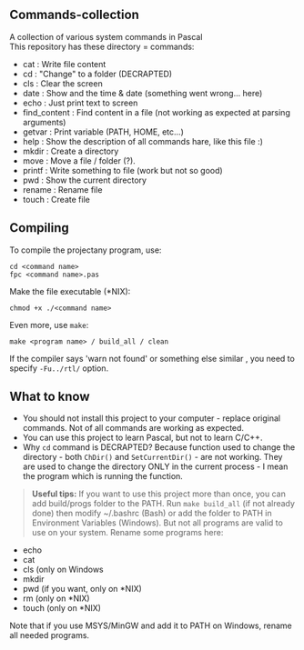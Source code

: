 ## Commands-collection
A collection of various system commands in Pascal <br>
This repository has these directory = commands:
* cat                 : Write file content
* cd                  : "Change" to a folder (DECRAPTED)
* cls                 : Clear the screen
* date                : Show and the time & date (something went wrong... here)
* echo                : Just print text to screen
* find_content        : Find content in a file (not working as expected at parsing arguments)
* getvar              : Print variable (PATH, HOME, etc...)
* help                : Show the description of all commands hare, like this file :)
* mkdir               : Create a directory
* move                : Move a file / folder (?).
* printf              : Write something to file (work but not so good)
* pwd                 : Show the current directory 
* rename              : Rename file
* touch               : Create file

## Compiling
To compile the projectany program, use:
```
cd <command name>
fpc <command name>.pas
```

Make the file executable (*NIX):
```
chmod +x ./<command name>
```

Even more, use ```make```:
```
make <program name> / build_all / clean
```

If the compiler says 'warn not found' or something else similar , you need to specify ```-Fu../rtl/``` option.

## What to know
* You should not install this project to your computer - replace original commands. Not of all commands are working as expected.
* You can use this project to learn Pascal, but not to learn C/C++.
* Why ```cd``` command is DECRAPTED? Because function used to change the directory - both ```ChDir()``` and ```SetCurrentDir()``` - are not working. They are used to change the directory ONLY in the current process - I mean the program which is running the function.



> **Useful tips:** If you want to use this project more than once, you can add build/progs folder to the PATH. Run ```make build_all``` (if not already done) then modify ~/.bashrc (Bash) or add the folder to PATH in Environment Variables (Windows). But not all programs are valid to use on your system. Rename some programs here:

* echo 
* cat
* cls (only on Windows
* mkdir 
* pwd (if you want, only on *NIX)
* rm (only on *NIX)
* touch (only on *NIX)

Note that if you use MSYS/MinGW and add it to PATH on Windows, rename all needed programs.